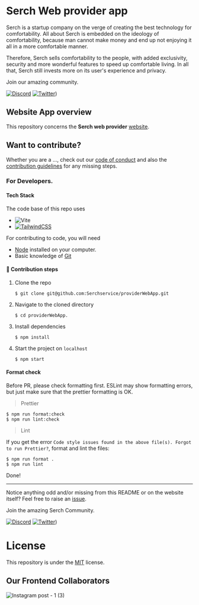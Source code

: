 # Serch Web provider app

Serch is a startup company on the verge of creating the best technology for comfortability. All about Serch is embedded on the ideology of comfortability, because man cannot make money and end up not enjoying it all in a more comfortable manner.

Therefore, Serch sells comfortability to the people, with added exclusivity, security and more wonderful features to speed up comfortable living. In all that, Serch still invests more on its user's experience and privacy.

Join our amazing community.

[![Discord](https://img.shields.io/badge/Discord-%235865F2.svg?style=for-the-badge&logo=discord&logoColor=white)](https://discord.gg/8gqJb9cdgH)
[![Twitter](https://img.shields.io/badge/Twitter-%231DA1F2.svg?style=for-the-badge&logo=Twitter&logoColor=white)](https://twitter.com/serchservice))

## Website App overview

This repository concerns the <strong> Serch web provider</strong> [website](https://www.serchservice.com/).

## Want to contribute?

Whether you are a ..., check out our [code of conduct](docs/CODE_OF_CONDUCT.md) and also the [contribution guidelines](docs/CONTRIBUTING.md) for any missing steps.

### For Developers.

#### Tech Stack

The code base of this repo uses

- ![Vite](https://img.shields.io/badge/vite-%23646CFF.svg?style=for-the-badge&logo=vite&logoColor=white)
- [![TailwindCSS](https://img.shields.io/badge/tailwindcss-%2338B2AC.svg?style=for-the-badge&logo=tailwind-css&logoColor=white)](https://tailwindcss.com/)

For contributing to code, you will need

- [Node](https://nodejs.org/en/) installed on your computer.
- Basic knowledge of [Git](https://git-scm.com/)

#### :bookmark: Contribution steps

1. Clone the repo

   ```console
   $ git clone git@github.com:Serchservice/providerWebApp.git
   ```

2. Navigate to the cloned directory

   ```console
   $ cd providerWebApp.
   ```

3. Install dependencies

   ```console
   $ npm install
   ```

4. Start the project on `localhost`

   ```console
   $ npm start
   ```

#### Format check

Before PR, please check formatting first. ESLint may show formatting errors, but just make sure that the prettier formatting is OK.

> Prettier

```console
$ npm run format:check
$ npm run lint:check
```

> Lint

If you get the error `Code style issues found in the above file(s). Forgot to run Prettier?`, format and lint the files:

```console
$ npm run format .
$ npm run lint
```

Done!

---

Notice anything odd and/or missing from this README or on the website itself? Feel free to raise an [issue](https://github.com/Serchservice/providerWebApp/issues).

Join the amazing Serch Community.

[![Discord](https://img.shields.io/badge/Discord-%235865F2.svg?style=for-the-badge&logo=discord&logoColor=white)](https://discord.gg/8gqJb9cdgH)
[![Twitter](https://img.shields.io/badge/Twitter-%231DA1F2.svg?style=for-the-badge&logo=Twitter&logoColor=white)](https://twitter.com/serchservice))
# License

This repository is under the [MIT](./LICENSE) license.

## Our Frontend Collaborators
![Instagram post - 1 (3)](https://user-images.githubusercontent.com/98127258/211153375-9fd36ea2-59d6-4aaa-b94b-491ff4104549.png)

